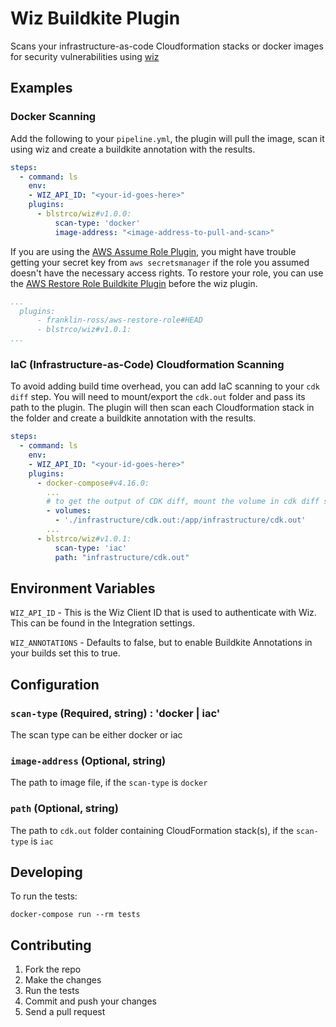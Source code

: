 # Wiz Buildkite Plugin

Scans your infrastructure-as-code Cloudformation stacks or docker images for security vulnerabilities using [wiz](https://www.wiz.io/)

## Examples

### Docker Scanning

Add the following to your `pipeline.yml`, the plugin will pull the image, scan it using wiz and create a buildkite annotation with the results.

```yml
steps:
  - command: ls
    env:
    - WIZ_API_ID: "<your-id-goes-here>"
    plugins:
      - blstrco/wiz#v1.0.0:
          scan-type: 'docker'
          image-address: "<image-address-to-pull-and-scan>"
```

If you are using the [AWS Assume Role Plugin](https://github.com/cultureamp/aws-assume-role-buildkite-plugin), you might have trouble getting your secret key from `aws secretsmanager` if the role you assumed doesn't have the necessary access rights. To restore your role, you can use the [AWS Restore Role Buildkite Plugin](https://github.com/franklin-ross/aws-restore-role-buildkite-plugin) before the wiz plugin.

```yml
...
  plugins:
      - franklin-ross/aws-restore-role#HEAD
      - blstrco/wiz#v1.0.1:
...
```

### IaC (Infrastructure-as-Code) Cloudformation Scanning

To avoid adding build time overhead, you can add IaC scanning to your `cdk diff` step. You will need to mount/export the `cdk.out` folder and pass its path to the plugin. The plugin will then scan each Cloudformation stack in the folder and create a buildkite annotation with the results.

```yml
steps:
  - command: ls
    env:
    - WIZ_API_ID: "<your-id-goes-here>"
    plugins:
      - docker-compose#v4.16.0:
        ...
        # to get the output of CDK diff, mount the volume in cdk diff stage
        - volumes:
          - './infrastructure/cdk.out:/app/infrastructure/cdk.out'
        ...
      - blstrco/wiz#v1.0.1:
          scan-type: 'iac'
          path: "infrastructure/cdk.out"
```

## Environment Variables

`WIZ_API_ID` - This is the Wiz Client ID that is used to authenticate with Wiz. This can be found in the Integration settings.

`WIZ_ANNOTATIONS` - Defaults to false, but to enable Buildkite Annotations in your builds set this to true.

## Configuration

### `scan-type` (Required, string) : 'docker | iac'
The scan type can be either docker or iac

### `image-address` (Optional, string)

The path to image file, if the `scan-type` is `docker`

### `path` (Optional, string)

The path to `cdk.out` folder containing CloudFormation stack(s), if the `scan-type` is `iac`

## Developing

To run the tests:

```shell
docker-compose run --rm tests
```

## Contributing

1. Fork the repo
2. Make the changes
3. Run the tests
4. Commit and push your changes
5. Send a pull request